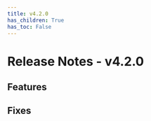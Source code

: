 ```yaml
---
title: v4.2.0
has_children: True
has_toc: False
---
```


# Release Notes - v4.2.0

## Features
## Fixes

